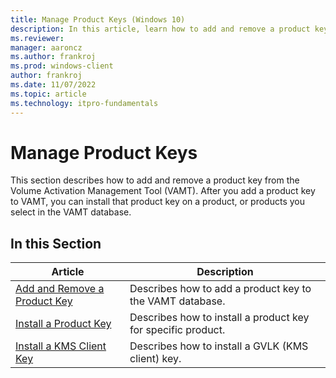 ```yaml
---
title: Manage Product Keys (Windows 10)
description: In this article, learn how to add and remove a product key from the Volume Activation Management Tool (VAMT).
ms.reviewer: 
manager: aaroncz
ms.author: frankroj
ms.prod: windows-client
author: frankroj
ms.date: 11/07/2022
ms.topic: article
ms.technology: itpro-fundamentals
---
```


# Manage Product Keys

This section describes how to add and remove a product key from the Volume Activation Management Tool (VAMT). After you add a product key to VAMT, you can install that product key on a product, or products you select in the VAMT database.

## In this Section

|Article |Description |
|-------|------------|
|[Add and Remove a Product Key](add-remove-product-key-vamt.md) |Describes how to add a product key to the VAMT database. |
|[Install a Product Key](install-product-key-vamt.md) |Describes how to install a product key for specific product. |
|[Install a KMS Client Key](install-kms-client-key-vamt.md) |Describes how to install a GVLK (KMS client) key. |
